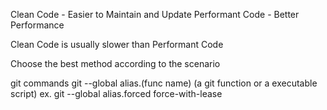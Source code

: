 Clean Code - Easier to Maintain and Update
Performant Code -  Better Performance

Clean Code is usually slower than Performant Code

Choose the best method according to the scenario

git commands
git --global alias.(func name) (a git function or a executable script)
ex. git --global alias.forced force-with-lease


